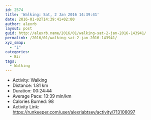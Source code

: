 ```yaml
---
id: 2574
title: 'Walking: Sat, 2 Jan 2016 14:39:41'
date: 2016-01-02T14:39:41+02:00
author: alexrb
layout: post
guid: http://alexrb.name/2016/01/walking-sat-2-jan-2016-143941/
permalink: /2016/01/walking-sat-2-jan-2016-143941/
xyz_smap:
  - "1"
categories:
  - Біг
tags:
  - Walking
---
```

<ul class="rk-list">
  <li class="rk-activity">
    Activity: Walking
  </li>
  <li class="rk-distance">
    Distance: 1.81 km
  </li>
  <li class="rk-duration">
    Duration: 00:24:44
  </li>
  <li class="rk-avg-pace">
    Average Pace: 13:39 min/km
  </li>
  <li class="rk-calories">
    Calories Burned: 98
  </li>
  <li class="rk-activity-link">
    Activity Link: <a href="https://runkeeper.com/user/alexriabtsev/activity/713106097">https://runkeeper.com/user/alexriabtsev/activity/713106097</a>
  </li>
</ul>